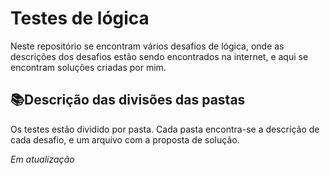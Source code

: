 # Testes de lógica

Neste repositório se encontram vários desafios de lógica, onde as descrições dos desafios estão sendo encontrados na internet, e aqui se encontram soluções criadas por mim.


## 📚Descrição das divisões das pastas
Os testes estão dividido por pasta. Cada pasta encontra-se a descrição de cada desafio, e um arquivo com a proposta de solução.

*Em atualização*
